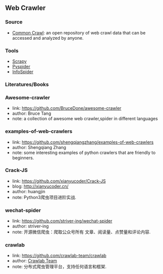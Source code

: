 ## **Web Crawler**


### Source
  * [Common Crawl](https://commoncrawl.org/): an open repository of web crawl data that can be accessed and analyzed by anyone.

### Tools
  * [Scrapy](https://github.com/scrapy/scrapy)
  * [Pyspider](https://github.com/binux/pyspider)
  * [InfoSpider](https://github.com/kangvcar/InfoSpider)

### Literatures/Books

### Awesome-crawler
  * link: https://github.com/BruceDone/awesome-crawler
  * author: Bruce Tang
  * note: a collection of awesome web crawler,spider in different languages

### examples-of-web-crawlers
  * link: https://github.com/shengqiangzhang/examples-of-web-crawlers
  * author: Shengqiang Zhang
  * note: some interesting examples of python crawlers that are friendly to beginners.

### Crack-JS
  * link: https://github.com/xianyucoder/Crack-JS
  * blog: http://xianyucoder.cn/
  * author: huangjin
  * note: Python3爬虫项目进阶实战.
  
### wechat-spider
  * link: https://github.com/striver-ing/wechat-spider
  * author: striver-ing
  * note: 开源微信爬虫：爬取公众号所有 文章、阅读量、点赞量和评论内容.

### crawlab
  * link: https://github.com/crawlab-team/crawlab
  * author: [Crawlab Team](https://github.com/crawlab-team)
  * note: 分布式爬虫管理平台，支持任何语言和框架.
